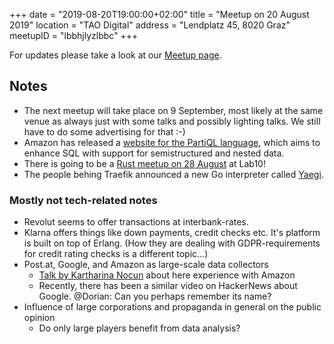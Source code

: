 +++
date = "2019-08-20T19:00:00+02:00"
title = "Meetup on 20 August 2019"
location = "TAO Digital"
address = "Lendplatz 45, 8020 Graz"
meetupID = "lbbhjlyzlbbc"
+++

For updates please take a look at our
[Meetup page](https://www.meetup.com/Graz-Open-Source-Meetup/events/lbbhjlyzlbbc/).


## Notes

- The next meetup will take place on 9 September, most likely at the
  same venue as always just with some talks and possibly lighting
  talks. We still have to do some advertising for that :-)
- Amazon has released a [website for the PartiQL
  language](https://partiql.org/), which aims to enhance SQL with
  support for semistructured and nested data.
- There is going to be a [Rust meetup on 28
  August](https://www.meetup.com/Graz-Rust-Meetup/events/263703640/)
  at Lab10!
- The people behing Traefik announced a new Go interpreter called
  [Yaegi](https://github.com/containous/yaegi).

### Mostly not tech-related notes

- Revolut seems to offer transactions at interbank-rates.
- Klarna offers things like down payments, credit checks etc. It's
  platform is built on top of Erlang. (How they are dealing with
  GDPR-requirements for credit rating checks is a different topic...)
- Post.at, Google, and Amazon as large-scale data collectors
  - [Talk by Kartharina
    Nocun](https://www.youtube.com/watch?v=lbN6R6MubSI) about here
    experience with Amazon
  - Recently, there has been a similar video on HackerNews about
    Google. @Dorian: Can you perhaps remember its name?
- Influence of large corporations and propaganda in general on the
  public opinion
  - Do only large players benefit from data analysis?
